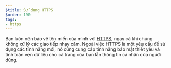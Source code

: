 ```yaml
---
$title: Sử dụng HTTPS
$order: 190
tags:
- https
---
```


Bạn luôn nên bảo vệ tên miền của mình với [HTTPS](https://web.dev/why-https-matters/), ngay cả khi chúng không xử lý các giao tiếp nhạy cảm. Ngoài việc HTTPS là một yêu cầu để sử dụng các tính năng mới, nó cũng cung cấp tính năng bảo mật thiết yếu và tính toàn vẹn dữ liệu cho cả trang của bạn lẫn thông tin cá nhân của người dùng.

